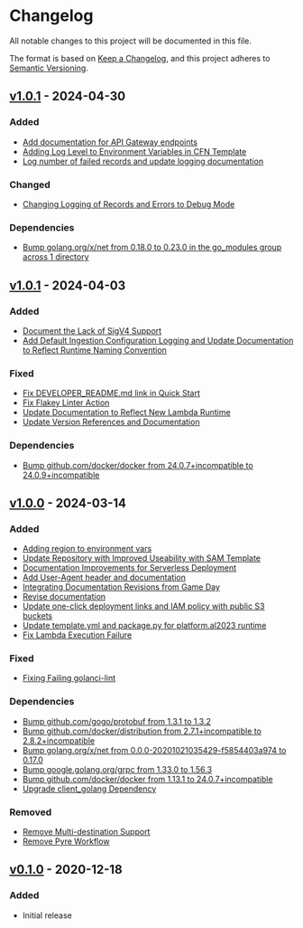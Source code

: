 # Changelog
All notable changes to this project will be documented in this file.

The format is based on [Keep a Changelog](https://keepachangelog.com/en/1.0.0/),
and this project adheres to [Semantic Versioning](https://semver.org/spec/v2.0.0.html).

## [v1.0.1](https://github.com/awslabs/amazon-timestream-connector-prometheus/releases/tag/1.0.2) - 2024-04-30

### Added
- [Add documentation for API Gateway endpoints](https://github.com/awslabs/amazon-timestream-connector-prometheus/pull/54)
- [Adding Log Level to Environment Variables in CFN Template](https://github.com/awslabs/amazon-timestream-connector-prometheus/pull/55)
- [Log number of failed records and update logging documentation](https://github.com/awslabs/amazon-timestream-connector-prometheus/pull/56)
### Changed
- [Changing Logging of Records and Errors to Debug Mode](https://github.com/awslabs/amazon-timestream-connector-prometheus/pull/57)
### Dependencies
- [Bump golang.org/x/net from 0.18.0 to 0.23.0 in the go_modules group across 1 directory](https://github.com/awslabs/amazon-timestream-connector-prometheus/pull/53)

## [v1.0.1](https://github.com/awslabs/amazon-timestream-connector-prometheus/releases/tag/1.0.1) - 2024-04-03
### Added
- [Document the Lack of SigV4 Support](https://github.com/awslabs/amazon-timestream-connector-prometheus/pull/47)
- [Add Default Ingestion Configuration Logging and Update Documentation to Reflect Runtime Naming Convention](https://github.com/awslabs/amazon-timestream-connector-prometheus/pull/49)

### Fixed
- [Fix DEVELOPER_README.md link in Quick Start](https://github.com/awslabs/amazon-timestream-connector-prometheus/pull/45)
- [Fix Flakey Linter Action](https://github.com/awslabs/amazon-timestream-connector-prometheus/pull/48)
- [Update Documentation to Reflect New Lambda Runtime](https://github.com/awslabs/amazon-timestream-connector-prometheus/pull/50)
- [Update Version References and Documentation](https://github.com/awslabs/amazon-timestream-connector-prometheus/pull/51)

### Dependencies
- [Bump github.com/docker/docker from 24.0.7+incompatible to 24.0.9+incompatible](https://github.com/awslabs/amazon-timestream-connector-prometheus/pull/46)


## [v1.0.0](https://github.com/awslabs/amazon-timestream-connector-prometheus/releases/tag/1.0.0) - 2024-03-14
### Added
- [Adding region to environment vars](https://github.com/awslabs/amazon-timestream-connector-prometheus/pull/16)
- [Update Repository with Improved Useability with SAM Template](https://github.com/awslabs/amazon-timestream-connector-prometheus/pull/27)
- [Documentation Improvements for Serverless Deployment](https://github.com/awslabs/amazon-timestream-connector-prometheus/pull/31)
- [Add User-Agent header and documentation](https://github.com/awslabs/amazon-timestream-connector-prometheus/pull/34)
- [Integrating Documentation Revisions from Game Day](https://github.com/awslabs/amazon-timestream-connector-prometheus/pull/36)
- [Revise documentation](https://github.com/awslabs/amazon-timestream-connector-prometheus/pull/37)
- [Update one-click deployment links and IAM policy with public S3 buckets](https://github.com/awslabs/amazon-timestream-connector-prometheus/pull/39)
- [Update template.yml and package.py for platform.al2023 runtime](https://github.com/awslabs/amazon-timestream-connector-prometheus/pull/42)
- [Fix Lambda Execution Failure](https://github.com/awslabs/amazon-timestream-connector-prometheus/pull/43)

### Fixed
- [Fixing Failing golanci-lint](https://github.com/awslabs/amazon-timestream-connector-prometheus/pull/24)

### Dependencies
- [Bump github.com/gogo/protobuf from 1.3.1 to 1.3.2](https://github.com/awslabs/amazon-timestream-connector-prometheus/pull/17)
- [Bump github.com/docker/distribution from 2.7.1+incompatible to 2.8.2+incompatible](https://github.com/awslabs/amazon-timestream-connector-prometheus/pull/26)
- [Bump golang.org/x/net from 0.0.0-20201021035429-f5854403a974 to 0.17.0](https://github.com/awslabs/amazon-timestream-connector-prometheus/pull/28)
- [Bump google.golang.org/grpc from 1.33.0 to 1.56.3](https://github.com/awslabs/amazon-timestream-connector-prometheus/pull/29)
- [Bump github.com/docker/docker from 1.13.1 to 24.0.7+incompatible](https://github.com/awslabs/amazon-timestream-connector-prometheus/pull/30)
- [Upgrade client_golang Dependency](https://github.com/awslabs/amazon-timestream-connector-prometheus/pull/32)

### Removed
- [Remove Multi-destination Support](https://github.com/awslabs/amazon-timestream-connector-prometheus/pull/35)
- [Remove Pyre Workflow](https://github.com/awslabs/amazon-timestream-connector-prometheus/pull/38)

## [v0.1.0](https://github.com/awslabs/amazon-timestream-connector-prometheus/releases/tag/0.1.0) - 2020-12-18
### Added
- Initial release
